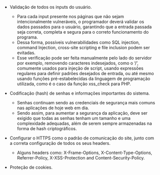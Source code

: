 - Validação de todos os inputs do usuário.
  - Para cada input presente nos páginas que não sejam intencionalmente vulneráveis, o programador deverá validar os dados passados para o usuário, garantindo que a entrada passada seja correta, completa e segura para o correto funcionamento do programa.
  - Dessa forma, possíveis vulnerabilidades como SQL injection, command Injection, cross-site scripting e file inclusion podem ser evitadas.
  - Esse verificação pode ser feita manualmente pelo lado do servidor por exemplo, removendo caracteres indesejados, como o ‘/’, comumente usados para injeção de script, usando expressões regulares para definir padrões desejados de entrada, ou até mesmo usando funções pré-estabelecidas da linguagem de programação utilizada, como é o caso da função xss_check para PHP.

- Codificação (hash) de senhas e informações importantes do sistema.
  - Senhas continuam sendo  as credenciais de segurança mais comuns nas aplicações de hoje web em dia.
  - Sendo assim, para aumentar a segurança da aplicação, deve ser exigido que todas as senhas tenham um tamanho e uma complexidade adequadas, além de serem sempre armazenadas na forma de hash criptográficos.

- Configurar o HTTPS como o padrão de comunicação do site, junto com a correta configuração de todos os seus headers.
  - Alguns headers como: X-Frame-Options, X-Content-Type-Options, Referrer-Policy, X-XSS-Protection and Content-Security-Policy. 
- Proteção de cookies.
